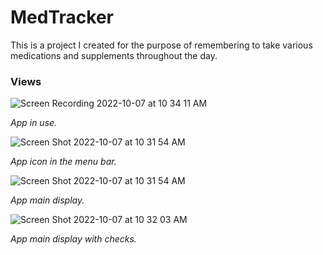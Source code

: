 # MedTracker

This is a project I created for the purpose of remembering to take various medications and supplements throughout the day. 

### Views

![Screen Recording 2022-10-07 at 10 34 11 AM](https://user-images.githubusercontent.com/89871393/194582577-6f5e1521-c142-4e4a-bc91-293d2b852eeb.gif)

*App in use.*

![Screen Shot 2022-10-07 at 10 31 54 AM](https://user-images.githubusercontent.com/89871393/194582809-80f2c620-416a-463f-8eab-3dc4db0b8a5d.png)

*App icon in the menu bar.*

![Screen Shot 2022-10-07 at 10 31 54 AM](https://user-images.githubusercontent.com/89871393/194582891-9338f2dc-fbb3-4caa-9d80-aa7c6a116cbf.png)

*App main display.*

![Screen Shot 2022-10-07 at 10 32 03 AM](https://user-images.githubusercontent.com/89871393/194583004-ab5ef91a-18a2-4b09-814a-829bd6484080.png)

*App main display with checks.*
